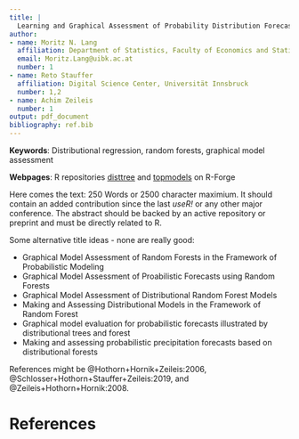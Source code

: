 ```yaml
---
title: |
  Learning and Graphical Assessment of Probability Distribution Forecasts with Random Forests
author:
- name: Moritz N. Lang
  affiliation: Department of Statistics, Faculty of Economics and Statistics, Universität Innsbruck
  email: Moritz.Lang@uibk.ac.at
  number: 1
- name: Reto Stauffer
  affiliation: Digital Science Center, Universität Innsbruck
  number: 1,2
- name: Achim Zeileis
  number: 1 
output: pdf_document
bibliography: ref.bib
---
```


**Keywords**: Distributional regression, random forests, graphical model\
assessment

**Webpages**: R repositories [disttree](https://R-Forge.R-project.org/projects/partykit/pkg/disttree/) and [topmodels](https://R-Forge.R-project.org/projects/topmodels/pkg/topmodels/) on R-Forge

Here comes the text: 250 Words or 2500 character maximium. It should contain an
added contribution since the last *useR!* or any other major conference. The
abstract should be backed by an active repository or preprint and must be
directly related to R. 

Some alternative title ideas - none are really good:

* Graphical Model Assessment of Random Forests in the Framework of Probabilistic Modeling
* Graphical Model Assessment of Proabilistic Forecasts using Random Forests
* Graphical Model Assessment of Distributional Random Forest Models
* Making and Assessing Distributional Models in the Framework of Random Forest
* Graphical model evaluation for probabilistic forecasts illustrated by distributional trees and forest 
* Making and assessing probabilistic precipitation forecasts based on distributional forests

References might be @Hothorn+Hornik+Zeileis:2006, @Schlosser+Hothorn+Stauffer+Zeileis:2019, 
and @Zeileis+Hothorn+Hornik:2008.

# References
